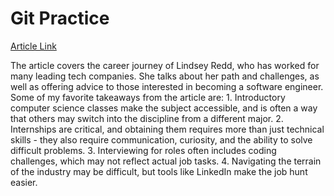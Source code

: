 # Git Practice 

[Article Link](https://hbr.org/2021/07/career-crush-what-is-it-like-to-be-a-software-engineer) 

The article covers the career journey of Lindsey Redd, who has worked for many leading tech companies. She talks about her path and challenges, as well as offering advice to those interested in becoming a software engineer. Some of my favorite takeaways from the article are: 1. Introductory computer science classes make the subject accessible, and is often a way that others may switch into the discipline from a different major. 2. Internships are critical, and obtaining them requires more than just technical skills - they also require communication, curiosity, and the ability to solve difficult problems. 3. Interviewing for roles often includes coding challenges, which may not reflect actual job tasks. 4. Navigating the terrain of the industry may be difficult, but tools like LinkedIn make the job hunt easier.